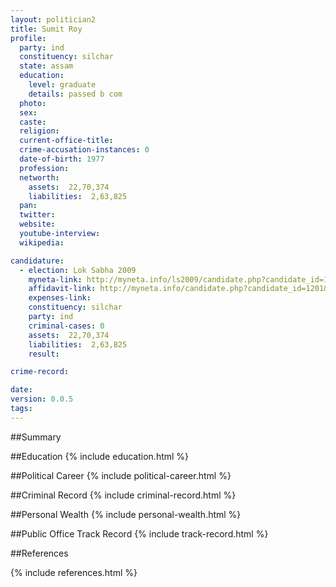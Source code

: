```yaml
---
layout: politician2
title: Sumit Roy
profile: 
  party: ind
  constituency: silchar
  state: assam
  education: 
    level: graduate
    details: passed b com
  photo: 
  sex: 
  caste: 
  religion: 
  current-office-title: 
  crime-accusation-instances: 0
  date-of-birth: 1977
  profession: 
  networth: 
    assets:  22,70,374
    liabilities:  2,63,825
  pan: 
  twitter: 
  website: 
  youtube-interview: 
  wikipedia: 

candidature: 
  - election: Lok Sabha 2009
    myneta-link: http://myneta.info/ls2009/candidate.php?candidate_id=1201
    affidavit-link: http://myneta.info/candidate.php?candidate_id=1201&scan=original
    expenses-link: 
    constituency: silchar 
    party: ind
    criminal-cases: 0
    assets:  22,70,374
    liabilities:  2,63,825
    result:  

crime-record: 

date: 
version: 0.0.5
tags: 
---
```

##Summary


##Education
{% include education.html %}


##Political Career
{% include political-career.html %}


##Criminal Record
{% include criminal-record.html %}


##Personal Wealth
{% include personal-wealth.html %}


##Public Office Track Record
{% include track-record.html %}


##References


{% include references.html %}